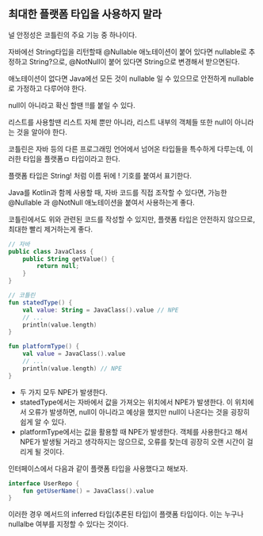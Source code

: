 ## 최대한 플랫폼 타입을 사용하지 말라

널 안정성은 코틀린의 주요 기능 중 하나이다.

자바에선 String타입을 리턴할때 @Nullable 애노테이션이 붙어 있다면 nullable로 추정하고 String?으로, @NotNull이 붙어 있다면 String으로 변경해서 받으면된다.

애노테이션이 없다면 Java에선 모든 것이 nullable 일 수 있으므로 안전하게 nullable로 가정하고 다루어야 한다.

null이 아니라고 확신 할땐 !!를 붙일 수 있다.

리스트를 사용할땐 리스트 자체 뿐만 아니라, 리스트 내부의 객체들 또한 null이 아니라는 것을 알아야 한다.

코틀린은 자바 등의 다른 프로그래밍 언어에서 넘어온 타입들을 특수하게 다루는데, 이러한 타입을 플랫폼ㅁ 타입이라고 한다.


플랫폼 타입은 String! 처럼 이름 뒤에 ! 기호를 붙여서 표기한다.

Java를 Kotlin과 함께 사용할 때, 자바 코드를 직접 조작할 수 있다면, 가능한 @Nullable 과 @NotNull 애노테이션을 붙여서 사용하는게 좋다.


코틀린에서도 위와 관련된 코드를 작성할 수 있지만, 플랫폼 타입은 안전하지 않으므로, 최대한 빨리 제거하는게 좋다.

```kotlin
// 자바
public class JavaClass {
	public String getValue() {
		return null;
	}
}

// 코틀린
fun statedType() {
    val value: String = JavaClass().value // NPE
    // ...
    println(value.length)
}

fun platformType() {
    val value = JavaClass().value
    // ...
    println(value.length) // NPE
}
```

- 두 가지 모두 NPE가 발생한다.
- statedType에서는 자바에서 값을 가져오는 위치에서 NPE가 발생한다. 이 위치에서 오류가 발생하면, null이 아니라고 예상을 했지만 null이 나온다는 것을 굉장히 쉽게 알 수 있다.
- platformType에서는 값을 활용할 때 NPE가 발생한다. 객체를 사용한다고 해서 NPE가 발생될 거라고 생각하지는 않으므로, 오류를 찾는데 굉장히 오랜 시간이 걸리게 될 것이다.

인터페이스에서 다음과 같이 플랫폼 타입을 사용했다고 해보자.

```kotlin
interface UserRepo {
	fun getUserName() = JavaClass().value
}
```

이러한 경우 메서드의 inferred 타입(추론된 타입)이 플랫폼 타입이다. 이는 누구나 nullalbe 여부를 지정할 수 있다는 것이다.
